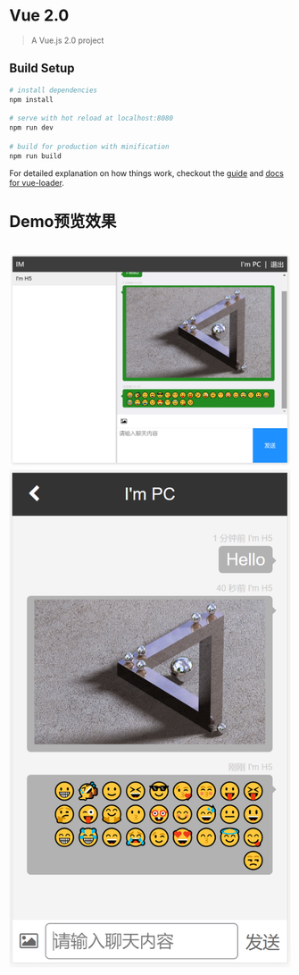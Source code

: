 # Vue 2.0

> A Vue.js 2.0 project

## Build Setup

``` bash
# install dependencies
npm install

# serve with hot reload at localhost:8080
npm run dev

# build for production with minification
npm run build
```

For detailed explanation on how things work, checkout the [guide](http://vuejs-templates.github.io/webpack/) and [docs for vue-loader](http://vuejs.github.io/vue-loader).

# Demo预览效果

# ![PC端](snipaste20161101_085522.png) ![移动端](snipaste20161101_085539.png)